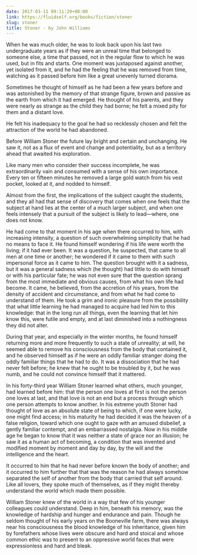 ```yaml
---
date: 2017-03-11 09:11:29+00:00
link: https://fluidself.org/books/fiction/stoner
slug: stoner
title: Stoner - by John Williams
---
```


When he was much older, he was to look back upon his last two undergraduate years as if they were an unreal time that belonged to someone else, a time that passed, not in the regular flow to which he was used, but in fits and starts. One moment was juxtaposed against another, yet isolated from it, and he had the feeling that he was removed from time, watching as it passed before him like a great unevenly turned diorama.

Sometimes he thought of himself as he had been a few years before and was astonished by the memory of that strange figure, brown and passive as the earth from which it had emerged. He thought of his parents, and they were nearly as strange as the child they had borne; he felt a mixed pity for them and a distant love.

He felt his inadequacy to the goal he had so recklessly chosen and felt the attraction of the world he had abandoned.

Before William Stoner the future lay bright and certain and unchanging. He saw it, not as a flux of event and change and potentiality, but as a territory ahead that awaited his exploration.

Like many men who consider their success incomplete, he was extraordinarily vain and consumed with a sense of his own importance. Every ten or fifteen minutes he removed a large gold watch from his vest pocket, looked at it, and nodded to himself.

Almost from the first, the implications of the subject caught the students, and they all had that sense of discovery that comes when one feels that the subject at hand lies at the center of a much larger subject, and when one feels intensely that a pursuit of the subject is likely to lead—where, one does not know.

He had come to that moment in his age when there occurred to him, with increasing intensity, a question of such overwhelming simplicity that he had no means to face it. He found himself wondering if his life were worth the living; if it had ever been. It was a question, he suspected, that came to all men at one time or another; he wondered if it came to them with such impersonal force as it came to him. The question brought with it a sadness, but it was a general sadness which (he thought) had little to do with himself or with his particular fate; he was not even sure that the question sprang from the most immediate and obvious causes, from what his own life had become. It came, he believed, from the accretion of his years, from the density of accident and circumstance, and from what he had come to understand of them. He took a grim and ironic pleasure from the possibility that what little learning he had managed to acquire had led him to this knowledge: that in the long run all things, even the learning that let him know this, were futile and empty, and at last diminished into a nothingness they did not alter.

During that year, and especially in the winter months, he found himself returning more and more frequently to such a state of unreality; at will, he seemed able to remove his consciousness from the body that contained it, and he observed himself as if he were an oddly familiar stranger doing the oddly familiar things that he had to do. It was a dissociation that he had never felt before; he knew that he ought to be troubled by it, but he was numb, and he could not convince himself that it mattered.

In his forty-third year William Stoner learned what others, much younger, had learned before him: that the person one loves at first is not the person one loves at last, and that love is not an end but a process through which one person attempts to know another. In his extreme youth Stoner had thought of love as an absolute state of being to which, if one were lucky, one might find access; in his maturity he had decided it was the heaven of a false religion, toward which one ought to gaze with an amused disbelief, a gently familiar contempt, and an embarrassed nostalgia. Now in his middle age he began to know that it was neither a state of grace nor an illusion; he saw it as a human act of becoming, a condition that was invented and modified moment by moment and day by day, by the will and the intelligence and the heart.

It occurred to him that he had never before known the body of another; and it occurred to him further that that was the reason he had always somehow separated the self of another from the body that carried that self around. Like all lovers, they spoke much of themselves, as if they might thereby understand the world which made them possible.

William Stoner knew of the world in a way that few of his younger colleagues could understand. Deep in him, beneath his memory, was the knowledge of hardship and hunger and endurance and pain. Though he seldom thought of his early years on the Booneville farm, there was always near his consciousness the blood knowledge of his inheritance, given him by forefathers whose lives were obscure and hard and stoical and whose common ethic was to present to an oppressive world faces that were expressionless and hard and bleak.
